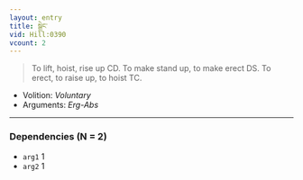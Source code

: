 ```yaml
---
layout: entry
title: སྒྲེང་
vid: Hill:0390
vcount: 2
---
```

> To lift, hoist, rise up CD\. To make stand up, to make erect DS\. To erect, to raise up, to hoist TC\.

* Volition: _Voluntary_
* Arguments: _Erg-Abs_

---

### Dependencies (N = 2)
* `arg1` 1
* `arg2` 1
